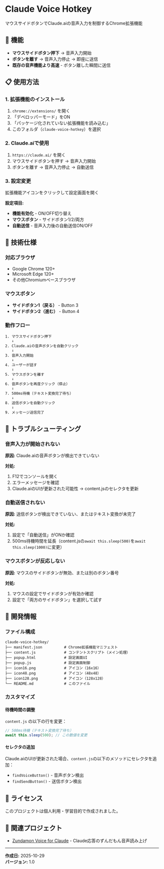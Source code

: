 # Claude Voice Hotkey

マウスサイドボタンでClaude.aiの音声入力を制御するChrome拡張機能

## 🎯 機能

- **マウスサイドボタン押下** → 音声入力開始
- **ボタンを離す** → 音声入力停止 → 即座に送信
- **既存の音声機能より高速** - ボタン離した瞬間に送信

## 📋 使用方法

### 1. 拡張機能のインストール

1. `chrome://extensions/` を開く
2. 「デベロッパーモード」をON
3. 「パッケージ化されていない拡張機能を読み込む」
4. このフォルダ（`claude-voice-hotkey`）を選択

### 2. Claude.aiで使用

1. `https://claude.ai/` を開く
2. マウスサイドボタンを押す → 音声入力開始
3. ボタンを離す → 音声入力停止 → 自動送信

### 3. 設定変更

拡張機能アイコンをクリックして設定画面を開く

**設定項目:**
- **機能有効化** - ON/OFF切り替え
- **マウスボタン** - サイドボタン1/2/両方
- **自動送信** - 音声入力後の自動送信ON/OFF

## 🔧 技術仕様

### 対応ブラウザ
- Google Chrome 120+
- Microsoft Edge 120+
- その他Chromiumベースブラウザ

### マウスボタン
- **サイドボタン1（戻る）** - Button 3
- **サイドボタン2（進む）** - Button 4

### 動作フロー

```
1. マウスサイドボタン押下
   ↓
2. Claude.aiの音声ボタンを自動クリック
   ↓
3. 音声入力開始
   ↓
4. ユーザーが話す
   ↓
5. マウスボタンを離す
   ↓
6. 音声ボタンを再度クリック（停止）
   ↓
7. 500ms待機（テキスト変換完了待ち）
   ↓
8. 送信ボタンを自動クリック
   ↓
9. メッセージ送信完了
```

## 🐛 トラブルシューティング

### 音声入力が開始されない

**原因:** Claude.aiの音声ボタンが検出できていない

**対処:**
1. F12でコンソールを開く
2. エラーメッセージを確認
3. Claude.aiのUIが更新された可能性 → content.jsのセレクタを更新

### 自動送信されない

**原因:** 送信ボタンが検出できていない、またはテキスト変換が未完了

**対処:**
1. 設定で「自動送信」がONか確認
2. 500ms待機時間を延長（content.jsの`await this.sleep(500)`を`await this.sleep(1000)`に変更）

### マウスボタンが反応しない

**原因:** マウスのサイドボタンが無効、または別のボタン番号

**対処:**
1. マウスの設定でサイドボタンが有効か確認
2. 設定で「両方のサイドボタン」を選択して試す

## 📝 開発情報

### ファイル構成

```
claude-voice-hotkey/
├── manifest.json          # Chrome拡張機能マニフェスト
├── content.js             # コンテントスクリプト（メイン処理）
├── popup.html             # 設定画面UI
├── popup.js               # 設定画面制御
├── icon16.png             # アイコン（16x16）
├── icon48.png             # アイコン（48x48）
├── icon128.png            # アイコン（128x128）
└── README.md              # このファイル
```

### カスタマイズ

#### 待機時間の調整

`content.js` の以下の行を変更：

```javascript
// 500ms待機（テキスト変換完了待ち）
await this.sleep(500); // この数値を変更
```

#### セレクタの追加

Claude.aiのUIが更新された場合、`content.js`の以下のメソッドにセレクタを追加：

- `findVoiceButton()` - 音声ボタン検出
- `findSendButton()` - 送信ボタン検出

## 📄 ライセンス

このプロジェクトは個人利用・学習目的で作成されました。

## 🔗 関連プロジェクト

- [Zundamon Voice for Claude](../zundamon-browser-skill/) - Claude応答のずんだもん音声読み上げ

---

**作成日:** 2025-10-29  
**バージョン:** 1.0
